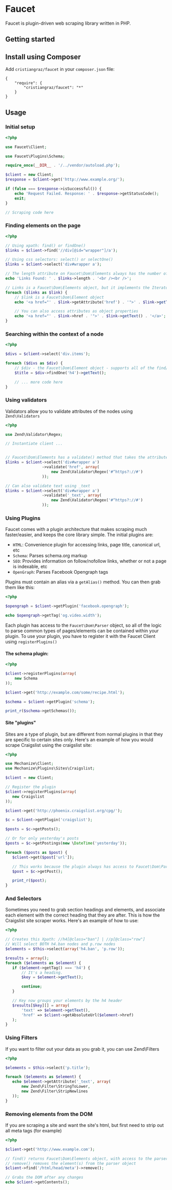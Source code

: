 Faucet
=========

Faucet is plugin-driven web scraping library written in PHP.

Getting started
---------------

## Install using Composer

Add ``cristiangraz/faucet`` in your ``composer.json`` file:

	{
		"require": {
			"cristiangraz/faucet": "*"
		}
	}

Usage
-----

### Initial setup

```php
<?php

use Faucet\Client;

use Faucet\Plugins\Schema;

require_once(__DIR__ . '/../vendor/autoload.php');

$client = new Client;
$response = $client->get('http://www.example.org/');

if (false === $response->isSuccessful()) {
	echo 'Request Failed. Response: ' . $response->getStatusCode();
	exit;
}

// Scraping code here

```

### Finding elements on the page

```php
<?php

// Using xpath: find() or findOne()
$links = $client->find('//div[@id="wrapper"]/a');

// Using css selectors: select() or selectOne()
$links = $client->select('div#wrapper a');

// The length attribute on Faucet\Dom\Elements always has the number of nodes returned
echo 'Links Found: ' . $links->length . '<br /><br />';

// Links is a Faucet\Dom\Elements object, but it implements the Iterator interface
foreach ($links as $link) {
	// $link is a Faucet\Dom\Element object
	echo '<a href="' . $link->getAttribute('href') . '">' . $link->getText() . '</a>';

	// You can also access attributes as object properties
	echo '<a href="' . $link->href . '">' . $link->getText() . '</a>';
}

```

### Searching within the context of a node

```php
<?php

$divs = $client->select('div.items');

foreach ($divs as $div) {
	// $div - the Faucet\Dom\Element object - supports all of the find/select methods within the context of itself
	$title = $div->findOne('h4')->getText();

	// ... more code here
}

```

### Using validators

Validators allow you to validate attributes of the nodes using ``Zend\Validators``

```php
<?php

use Zend\Validator\Regex;

// Instantiate client ...


// Faucet\Dom\Elements has a validate() method that takes the attribute and an array of validators
$links = $client->select('div#wrapper a')
				->validate('href', array(
					new Zend\Validator\Regex('#^https?://#')
				));

// Can also validate text using _text
$links = $client->select('div#wrapper a')
				->validate('_text', array(
					new Zend\Validator\Regex('#^https?://#')
				));

```

### Using Plugins

Faucet comes with a plugin architecture that makes scraping much faster/easier, and keeps the core library simple. The initial plugins are:

 - ``HTML``: Convenience plugin for accessing links, page title, canonical url, etc
 - ``Schema``: Parses schema.org markup
 - ``SEO``: Provides information on follow/nofollow links, whether or not a page is indexable, etc
 - ``OpenGraph``: Parses Facebook Opengraph tags

Plugins must contain an alias via a ``getAlias()`` method. You can then grab them like this:

 ```php
 <?php

 $opengraph = $client->getPlugin('facebook.opengraph');

 echo $opengraph->getTag('og.video.width');
 ```

Each plugin has access to the ``Faucet\Dom\Parser`` object, so all of the logic to parse common types of pages/elements can be contained within your plugin. To use your plugin, you have to register it with the Faucet Client using ``registerPlugins()``

#### The schema plugin:

```php
<?php

$client->registerPlugins(array(
	new Schema
));

$client->get('http://example.com/some/recipe.html');

$schema = $client->getPlugin('schema');

print_r($schema->getSchemas());
```


#### Site "plugins"

Sites are a type of plugin, but are different from normal plugins in that they are specific to certain sites only. Here's an example of how you would scrape Craigslist using the craigslist site:

 ```php
<?php

use Mechanize\Client;
use Mechanize\Plugins\Sites\Craigslist;

$client = new Client;

// Register the plugin
$client->registerPlugins(array(
	new Craigslist
));

$client->get('http://phoenix.craigslist.org/cpg/');

$c = $client->getPlugin('craigslist');

$posts = $c->getPosts();

// Or for only yesterday's posts
$posts = $c->getPostings(new \DateTime('yesterday'));

foreach ($posts as $post) {
	$client->get($post['url']);

	// This works because the plugin always has access to Faucet\Dom\Parser object
	$post = $c->getPost();

	print_r($post);
}

 ```

### And Selectors

Sometimes you need to grab section headings and elements, and associate each element with the correct heading that they are after. This is how the Craigslist site scraper works. Here's an example of how to use:

 ```php
<?php

// Creates this Xpath: //h4[@class="ban"] | //p[@class="row"]
// Will select BOTH h4.ban nodes and p.row nodes
$elements = $this->select(array('h4.ban', 'p.row'));

$results = array();
foreach ($elements as $element) {
	if ($element->getTag() === 'h4') {
		// It's a heading.
		$key = $element->getText();

		continue;
	}

	// Key now groups your elements by the h4 header
	$results[$key][] = array(
		'text' => $element->getText(),
		'href' => $client->getAbsoluteUrl($element->href)
	);
 }
```

### Using Filters

If you want to filter out your data as you grab it, you can use Zend\Filters

 ```php
 <?php

$elements = $this->select('p.title');

foreach ($elements as $element) {
	echo $element->getAttribute('_text', array(
		new Zend\Filter\StringToLower,
		new Zend\Filter\StripNewlines
	));
}
```

### Removing elements from the DOM

If you are scraping a site and want the site's html, but first need to strip out all meta tags (for example)

```php
<?php

$client->get('http://www.example.com');

// find() returns Faucet\Dom\Elements object, with access to the parser
// remove() removes the element(s) from the parser object
$client->find('/html/head/meta')->remove();

// Grabs the DOM after any changes
echo $client->getContents();

```